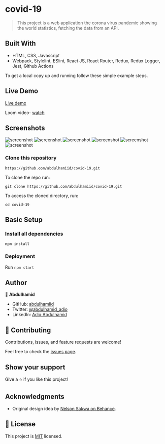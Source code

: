 # covid-19

> This project is a web application the corona virus pandemic showing the world statistics, fetching the data from an API.


## Built With

- HTML, CSS, Javascript
- Webpack, Stylelint, ESlint, React JS, React Router, Redux, Redux Logger, Jest, Github Actions

To get a local copy up and running follow these simple example steps.


## Live Demo

[Live demo](https://react-capstone-hamid.herokuapp.com/)

Loom video- [watch](https://www.loom.com/share/b2dcada22a54415f9082a78937da754b?from_recorder=1&focus_title=1)

## Screenshots
![screenshot](./src/components/img/desktop1.PNG)
![screenshot](./src/components/img/desktop2.PNG)
![screenshot](./src/components/img/desktop3.PNG)
![screenshot](./src/components/img/mobile1.PNG)
![screenshot](./src/components/img/mobile2.PNG)
![screenshot](./src/components/img/mobile3.PNG)
### Clone this repository

```
https://github.com/abdulhamiid/covid-19.git
```
To clone the repo run:
```
git clone https://github.com/abdulhamiid/covid-19.git  
```
To access the cloned directory, run:
```
cd covid-19
```

## Basic Setup
### Install all dependencies

```
npm install
```

### Deployment

Run ```npm start```

## Author

👤 **Abdulhamid**

- GitHub: [abdulhamiid](https://github.com/abdulhamiid)
- Twitter: [@abdulhamid_adio](https://twitter.com/abdulhamid_adio)
- LinkedIn: [Adio Abdulhamid](https://linkedin.com/)

## 🤝 Contributing

Contributions, issues, and feature requests are welcome!

Feel free to check the [issues page](../../issues/).

## Show your support

Give a ⭐️ if you like this project!

## Acknowledgments

- Original design idea by [Nelson Sakwa on Behance](https://www.behance.net/sakwadesignstudio).


## 📝 License

This project is [MIT](./MIT.md) licensed.
